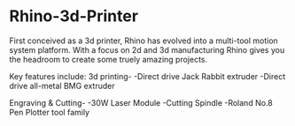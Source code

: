 # Rhino-3d-Printer
First conceived as a 3d printer, Rhino has evolved into a multi-tool motion system platform.  With a focus on 2d and 3d manufacturing Rhino gives you the headroom to create some truely amazing projects.  

Key features include:
3d printing-
  -Direct drive Jack Rabbit extruder
  -Direct drive all-metal BMG extruder

Engraving & Cutting-
  -30W Laser Module
  -Cutting Spindle
  -Roland No.8 Pen Plotter tool family


